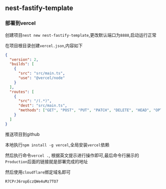 ## nest-fastify-template

### 部署到vercel

创建项目`nest new nest-fastify-template`,更改默认端口为`8888`,启动运行正常

在项目根目录创建`vercel.json`,内容如下

```json
{
  "version": 2,
  "builds": [
    {
      "src": "src/main.ts",
      "use": "@vercel/node"
    }
  ],
  "routes": [
    {
      "src": "/(.*)",
      "dest": "src/main.ts",
      "methods": ["GET", "POST", "PUT", "PATCH", "DELETE", "HEAD", "OPTIONS"]
    }
  ]
}

```

推送项目到github

本地执行`npm install -g vercel`,全局安装`vercel`依赖

然后执行命令`vercel .`, 根据英文提示进行操作即可,最后命令行展示的`Production`后面的链接就是部署完成的地址

然后使用`cloudflare`绑定域名即可

```
R7CPrJ6ropEczQWe4uMz7TO7
```











